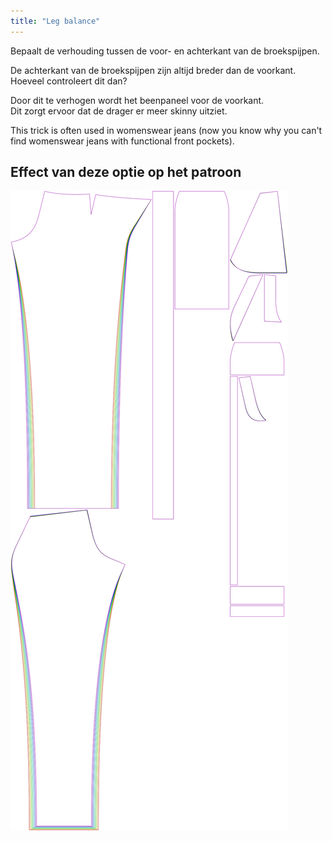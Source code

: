 ```yaml
---
title: "Leg balance"
---
```


Bepaalt de verhouding tussen de voor- en achterkant van de broekspijpen.

De achterkant van de broekspijpen zijn altijd breder dan de voorkant. Hoeveel controleert dit dan?

<Note>

Door dit te verhogen wordt het beenpaneel voor de voorkant.  
Dit zorgt ervoor dat de drager er meer skinny uitziet.

This trick is often used in womenswear jeans
(now you know why you can't find womenswear jeans with functional front pockets).

</Note>

## Effect van deze optie op het patroon

![Deze afbeelding toont het effect van deze optie door meerdere varianten die een andere waarde hebben voor deze optie te vervangen](charlie_legbalance_sample.svg "Effect van deze optie op het patroon")
